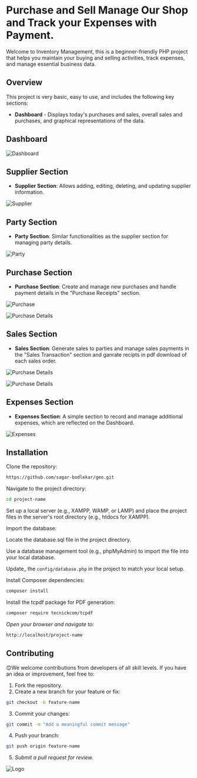 
# Purchase and Sell Manage Our Shop and Track your Expenses with Payment.

Welcome to Inventory Management, this is a beginner-friendly PHP project that helps you maintain your buying and selling activities, track expenses, and manage essential business data.


## Overview

This project is very basic, easy to use, and includes the following key sections:

* **Dashboard** - Displays today's purchases and sales, overall sales and purchases, and graphical representations of the data.

## Dashboard

![Dashboard](https://github.com/sagar-bodlekar/geo/blob/master/screenshot/Dashboard.png)


## Supplier Section
* **Supplier Section**: Allows adding, editing, deleting, and updating supplier information.


![Supplier](https://github.com/sagar-bodlekar/geo/blob/master/screenshot/supplier.png)

## Party Section
* **Party Section**: Similar functionalities as the supplier section for managing party details.

![Party](https://github.com/sagar-bodlekar/geo/blob/master/screenshot/party.png)

## Purchase Section
* **Purchase Section**: Create and manage new purchases and handle payment details in the "Purchase Receipts" section.

![Purchase](https://github.com/sagar-bodlekar/geo/blob/master/screenshot/purchase.png)

![Purchase Details](https://github.com/sagar-bodlekar/geo/blob/master/screenshot/PurchaseOrderDetails.png)

## Sales Section
* **Sales Section**: Generate sales to parties and manage sales payments in the "Sales Transaction" section and ganrate recipts in pdf download of each sales order.

![Purchase Details](https://github.com/sagar-bodlekar/geo/blob/master/screenshot/salesdetails.png)

![Purchase Details](https://github.com/sagar-bodlekar/geo/blob/master/screenshot/salesreciptspdf.png)

## Expenses Section
* **Expenses Section**: A simple section to record and manage additional expenses, which are reflected on the Dashboard.

![Expenses](https://github.com/sagar-bodlekar/geo/blob/master/screenshot/expenses.png)
## Installation

Clone the repository:

```bash
https://github.com/sagar-bodlekar/geo.git
```
Navigate to the project directory:

```bash
cd project-name
```
Set up a local server (e.g., XAMPP, WAMP, or LAMP) and place the project files in the server's root directory (e.g., htdocs for XAMPP).

Import the database:

Locate the database.sql file in the project directory.

Use a database management tool (e.g., phpMyAdmin) to import the file into your local database.

Update_ the `config/database.php` in the project to match your local setup.

Install Composer dependencies:
```bash
composer install
```

Install the tcpdf package for PDF generation:
```bash
composer require tecnickcom/tcpdf
```

_Open your browser and navigate to:_
```bash
http://localhost/project-name
```
## Contributing
😊We welcome contributions from developers of all skill levels. If you have an idea or improvement, feel free to:
1. Fork the repository.
2. Create a new branch for your feature or fix:
```bash
git checkout -b feature-name
```
3. Commit your changes:
```bash
git commit -m "Add a meaningful commit message"
```
4. Push your branch:
```bash
git push origin feature-name
```
5. _Submit a pull request for review._

![Logo](https://github.com/sagar-bodlekar/geo/blob/master/img/favicon/android-chrome-512x512.png)



